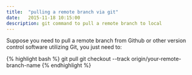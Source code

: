 ```yaml
---
title:  "pulling a remote branch via git"
date:   2015-11-18 10:15:00
description: git command to pull a remote branch to local
---
```


Suppose you need to pull a remote branch from Github or other version control software utilizing Git, you just need to:

{% highlight bash %}
git pull
git checkout --track origin/your-remote-branch-name 
{% endhighlight %}
